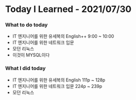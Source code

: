 # Today I Learned - 2021/07/30
   
### What to do today
+ IT 엔지니어를 위한 유세복의 English++ 9:00 ~ 10:00
+ IT 엔지니어를 위한 네트워크 입문
+ 모던 리눅스
+ 이것이 MYSQL이다
   
### What I did today
+ IT 엔지니어를 위한 유세복의 English 111p ~ 128p
+ IT 엔지니어를 위한 네트워크 입문 224p ~ 239p
+ 모던 리눅스 